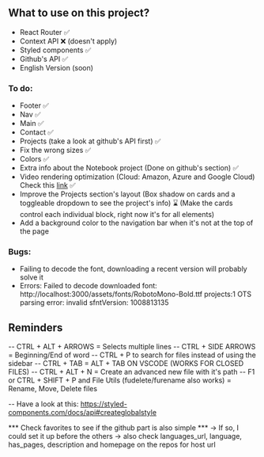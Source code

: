 ## What to use on this project?
- React Router ✅
- Context API ❌ (doesn't apply)
- Styled components ✅
- Github's API ✅
- English Version (soon)

### To do:
- Footer ✅
- Nav ✅
- Main ✅
- Contact ✅
- Projects (take a look at github's API first) ✅
- Fix the wrong sizes ✅
- Colors ✅
- Extra info about the Notebook project (Done on github's section) ✅
- Video rendering optimization (Cloud: Amazon, Azure and Google Cloud) Check this [link](https://stackoverflow.com/questions/31887761/how-do-i-get-video-to-load-faster-on-a-web-page) ✅
- Improve the Projects section's layout (Box shadow on cards and a toggleable dropdown to see the project's info) ⌛ (Make the cards control each individual block, right now it's for all elements)
- Add a background color to the navigation bar when it's not at the top of the page

### Bugs:
- Failing to decode the font, downloading a recent version will probably solve it
- Errors: Failed to decode downloaded font: http://localhost:3000/assets/fonts/RobotoMono-Bold.ttf
projects:1 OTS parsing error: invalid sfntVersion: 1008813135

## Reminders
-- CTRL + ALT + ARROWS = Selects multiple lines
-- CTRL + SIDE ARROWS = Beginning/End of word
-- CTRL + P to search for files instead of using the sidebar
-- CTRL + TAB = ALT + TAB ON VSCODE (WORKS FOR CLOSED FILES)
-- CTRL + ALT + N = Create an advanced new file with it's path
-- F1 or CTRL + SHIFT + P and File Utils (fudelete/furename also works) = Rename, Move, Delete files

-- Have a look at this: https://styled-components.com/docs/api#createglobalstyle

*** Check favorites to see if the github part is also simple ***
-> If so, I could set it up before the others
-> also check languages_url, language, has_pages, description and homepage on the repos for host url
